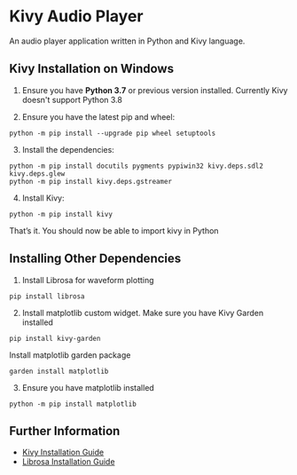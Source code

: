 # Kivy Audio Player

An audio player application written in Python and Kivy language.
 
## Kivy Installation on Windows

1. Ensure you have **Python 3.7** or previous version installed. Currently Kivy doesn't support Python 3.8 

2. Ensure you have the latest pip and wheel:

```
python -m pip install --upgrade pip wheel setuptools
```
3. Install the dependencies: 

```
python -m pip install docutils pygments pypiwin32 kivy.deps.sdl2 kivy.deps.glew
python -m pip install kivy.deps.gstreamer
```
4. Install Kivy:

```
python -m pip install kivy
```

That’s it. You should now be able to import kivy in Python

## Installing Other Dependencies

1. Install Librosa for waveform plotting

```
pip install librosa
```

2. Install matplotlib custom widget. 
Make sure you have Kivy Garden installed  

```
pip install kivy-garden
```
Install matplotlib garden package
```
garden install matplotlib
```
3. Ensure you have matplotlib installed
```
python -m pip install matplotlib
```
## Further Information
* [Kivy Installation Guide](https://kivy.org/doc/stable-1.10.1/installation/installation-windows.html#installation-windows)
* [Librosa Installation Guide](https://librosa.github.io/librosa/install.html)
